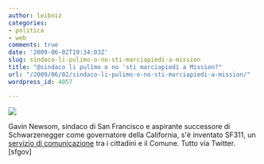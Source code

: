 ```yaml
---
author: leibniz
categories:
- politica
- web
comments: true
date: '2009-06-02T19:34:03Z'
slug: sindaco-li-pulimo-o-no-sti-marciapiedi-a-mission
title: "@sindaco li pulìmo o no 'sti marciapiedi a Mission?"
url: "/2009/06/02/sindaco-li-pulimo-o-no-sti-marciapiedi-a-mission/"
wordpress_id: 4057

---
```

[![](https://www.sfgov.org/site/uploadedimages/sf311/Self-ServicePortal/311.gif)](https://sftwitter.sfgov.org/twitter/)

Gavin Newsom, sindaco di San Francisco e aspirante successore di Schwarzenegger come governatore della California, s'è inventato SF311, un [servizio di comunicazione](https://sftwitter.sfgov.org/twitter/) tra i cittadini e il Comune. Tutto via Twitter. [sfgov]
